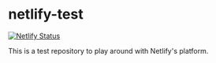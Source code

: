 # netlify-test
[![Netlify Status](https://api.netlify.com/api/v1/badges/48d483f2-b24c-4a12-b6c1-701828320ba6/deploy-status)](https://app.netlify.com/sites/amazing-bell-95e20c/deploys)

This is a test repository to play around with Netlify's platform.
